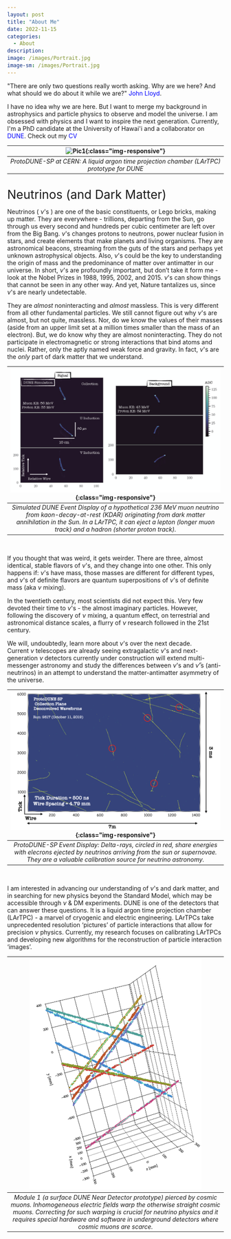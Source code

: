 ```yaml
---
layout: post
title: "About Me"
date: 2022-11-15
categories:
  - About
description:
image: /images/Portrait.jpg
image-sm: /images/Portrait.jpg
---
```


"There are only two questions really worth asking. Why are we here? And what should we do about it while we are?" <a href="https://www.ted.com/talks/john_lloyd_inventories_the_invisible" style="color: blue; text-decoration: none;">John Lloyd</a>.

I have no idea why we are here. But I want to merge my background in astrophysics and particle physics to observe and model the universe. I am obsessed with physics and I want to inspire the next generation. Currently, I'm a PhD candidate at the University of Hawai'i and a collaborator on <a href="https://lbnf-dune.fnal.gov/how-it-works/introduction/" style="color: blue; text-decoration: none;">DUNE</a>. Check out my <a href ="/assets/CV.pdf" style="color: blue; text-decoration: none;">CV</a>

| ![Pic1](/images/2018_June_ProtoDUNE.JPG){:class="img-responsive"} | 
|:--:| 
| *ProtoDUNE-SP at CERN: A liquid argon time projection chamber (LArTPC) prototype for DUNE* |

<br/>
<span style="font-size:2em;">Neutrinos (and Dark Matter)</span>
<br/>

Neutrinos ( $\nu$'s ) are one of the basic constituents, or Lego bricks, making up matter.
They are everywhere - trillions, departing from the Sun, go through us every second and hundreds per cubic centimeter are left over from the Big Bang. $\nu$'s changes protons to neutrons, power nuclear fusion in stars, and create elements that make planets and living organisms. They are astronomical beacons, streaming from the guts of the stars and perhaps yet unknown astrophysical objects. Also, $\nu$'s could be the key to understanding the origin of mass and the predominance of matter over antimatter in our universe.
In short, $\nu$'s are profoundly important, but don’t take it form me - look at the Nobel Prizes in 1988, 1995, 2002, and 2015. $\nu$'s can show things that cannot be seen in any other way. And yet, Nature tantalizes us, since $\nu$'s are nearly undetectable.

They are *almost* noninteracting and *almost* massless.
This is very different from all other fundamental particles. 
We still cannot figure out why $\nu$'s are almost, but not quite, massless. 
Nor, do we know the values of their masses (aside from an upper limit set at a million times smaller than the mass of an electron). 
But, we do know why they are almost noninteracting. 
They do not participate in electromagnetic or strong interactions that bind atoms and nuclei. 
Rather, only the aptly named weak force and gravity. In fact, $\nu$'s are the *only* part of dark matter that we understand. 

| ![Pic2](/images/KDAR_Neutrino.png){:class="img-responsive"} | 
|:--:| 
| *Simulated DUNE Event Display of a hypothetical 236 MeV muon neutrino from kaon-decay-at-rest (KDAR) originating from dark matter annihilation in the Sun. In a LArTPC, it can eject a lepton (longer muon track) and a hadron (shorter proton track).* |

<br/>

If you thought that was weird, it gets weirder. 
There are three, almost identical, stable flavors of $\nu$'s, and they change into one other. 
This only happens if: $\nu$'s have mass, those masses are different for different types, and  $\nu$'s of definite flavors are quantum superpositions of $\nu$'s of definite mass (aka $\nu$ mixing). 

In the twentieth century, most scientists did not expect this. 
Very few devoted their time to $\nu$'s - the almost imaginary particles. 
However, following the discovery of $\nu$ mixing, a quantum effect, on terrestrial and astronomical distance scales, a flurry of $\nu$ research followed in the 21st century. 

We will, undoubtedly, learn more about $\nu$'s over the next decade.  
Current $\nu$ telescopes are already seeing extragalactic $\nu$'s and next-generation $\nu$ detectors currently under construction will extend multi-messenger astronomy and study the differences between $\nu$'s and $\bar \nu$'s (anti-neutrinos) in an attempt to understand the matter-antimatter asymmetry of the universe.

| ![Pic3](/images/DeltaRayExample.png){:class="img-responsive"} | 
|:--:| 
| *ProtoDUNE-SP Event Display: Delta-rays, circled in red, share energies with elecrons ejected by neutrinos arriving from the sun or supernovae. They are a valuable calibration source for neutrino astronomy.* |

<br/>

I am interested in advancing our understanding of $\nu$'s and dark matter, and in searching for new physics beyond the Standard Model, which may be accessible through $\nu$ & DM experiments. DUNE is one of the detectors that can answer these questions. It is a liquid argon time projection chamber (LArTPC) - a marvel of cryogenic and electric engineering. LArTPCs take unprecedented resolution ‘pictures’ of particle interactions that allow for precision $\nu$ physics. Currently, my research focuses on calibrating LArTPCs and developing new algorithms for the reconstruction of particle interaction ‘images’.

| <img src="/images/Module1_Example.png" alt="drawing" width="400"/> | 
|:--:| 
| *Module 1 (a surface DUNE Near Detector prototype) pierced by cosmic muons. Inhomogeneous electric fields warp the otherwise straight cosmic muons. Correcting for such warping is crucial for neutrino physics and it requires special hardware and software in underground detectors where cosmic muons are scarce.* |

<br/>
